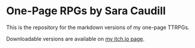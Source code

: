 # One-Page RPGs by Sara Caudill

This is the repository for the markdown versions of my one-page TTRPGs.

Downloadable versions are available on <a href="https://saracaudill.itch.io/">my itch.io page</a>.

